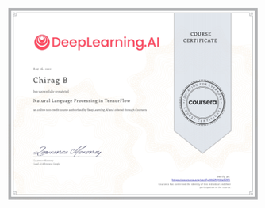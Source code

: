 [![TFDP](https://github.com/Chirag05B/Portfolio/blob/main/Certifications/TensorFlow%20Developer%20Professional%20Certificate/Natural%20Language%20Processing%20in%20TensorFlow/Natural%20Language%20Processing%20in%20TensorFlow_page-0001.jpg)](https://coursera.org/verify/professional-cert/QF3V72TSPUH5)

 
